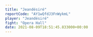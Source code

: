 ```yaml
---
title: "Jeandésiré"
reportCode: "AY1wQfdJ3FnWykmL"
player: "Jeandésiré"
fight: "Opera Hall"
date: 2021-08-09T18:51:45.833000+00:00
---
```

